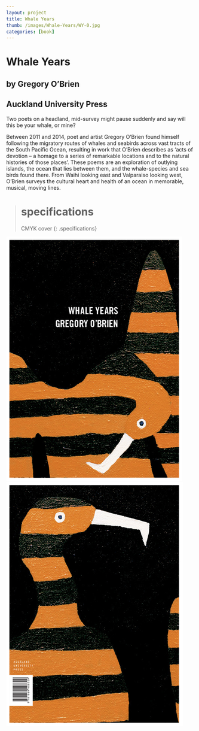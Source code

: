```yaml
---
layout: project
title: Whale Years
thumb: /images/Whale-Years/WY-0.jpg
categories: [book]
---
```


# Whale Years

## by Gregory O’Brien

## Auckland University Press

Two poets on a headland, mid-survey might pause suddenly and say will this be your whale, or mine?

Between 2011 and 2014, poet and artist Gregory O’Brien found himself following the migratory routes of whales and seabirds across vast tracts of the South Pacific Ocean, resulting in work that O’Brien describes as ‘acts of devotion – a homage to a series of remarkable locations and to the natural histories of those places’. These poems are an exploration of outlying islands, the ocean that lies between them, and the whale-species and sea birds found there. From Waihi looking east and Valparaiso looking west, O’Brien surveys the cultural heart and health of an ocean in memorable, musical, moving lines.

> # specifications
> CMYK cover
{: .specifications}

![](/images/Whale-Years/WY-1.jpg)
![](/images/Whale-Years/WY-2.jpg)
